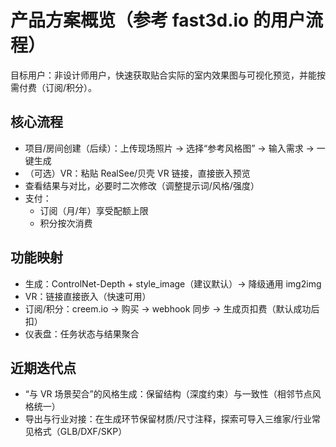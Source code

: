 # 产品方案概览（参考 fast3d.io 的用户流程）

目标用户：非设计师用户，快速获取贴合实际的室内效果图与可视化预览，并能按需付费（订阅/积分）。

## 核心流程
- 项目/房间创建（后续）：上传现场照片 → 选择“参考风格图” → 输入需求 → 一键生成
- （可选）VR：粘贴 RealSee/贝壳 VR 链接，直接嵌入预览
- 查看结果与对比，必要时二次修改（调整提示词/风格/强度）
- 支付：
  - 订阅（月/年）享受配额上限
  - 积分按次消费

## 功能映射
- 生成：ControlNet-Depth + style_image（建议默认）→ 降级通用 img2img
- VR：链接直接嵌入（快速可用）
- 订阅/积分：creem.io → 购买 → webhook 同步 → 生成页扣费（默认成功后扣）
- 仪表盘：任务状态与结果聚合

## 近期迭代点
- “与 VR 场景契合”的风格生成：保留结构（深度约束）与一致性（相邻节点风格统一）
- 导出与行业对接：在生成环节保留材质/尺寸注释，探索可导入三维家/行业常见格式（GLB/DXF/SKP）

